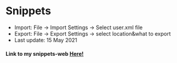 # Snippets 
- Import: File -> Import Settings -> Select user.xml file
- Export: File -> Export Settings -> select location&what to export
- Last update: 15 May 2021

<h4>Link to my snippets-web <a href="https://sm-snippets.herokuapp.com">Here!</a><h4/>
